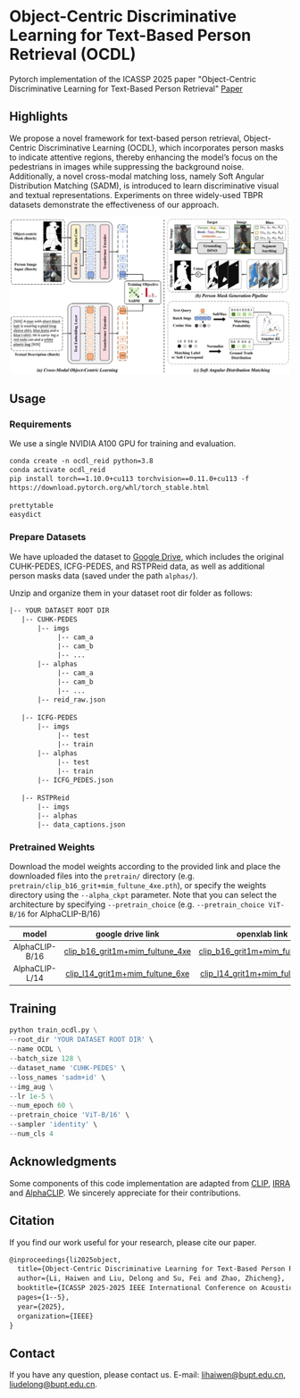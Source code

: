 # Object-Centric Discriminative Learning for Text-Based Person Retrieval (OCDL)
Pytorch implementation of the ICASSP 2025 paper "Object-Centric Discriminative Learning for Text-Based Person Retrieval" [Paper](https://ieeexplore.ieee.org/document/10887901)

## Highlights
We propose a novel framework for text-based person retrieval, Object-Centric Discriminative Learning (OCDL), which incorporates person masks to indicate attentive regions, thereby enhancing the model’s focus on the pedestrians in images while suppressing the background noise. Additionally, a novel cross-modal matching loss, namely Soft Angular Distribution Matching (SADM), is introduced to learn discriminative visual and textual representations. Experiments on three widely-used TBPR datasets demonstrate the effectiveness of our approach.


![main](assets/main.png)

## Usage
### Requirements
We use a single NVIDIA A100 GPU for training and evaluation.
```
conda create -n ocdl_reid python=3.8
conda activate ocdl_reid
pip install torch==1.10.0+cu113 torchvision==0.11.0+cu113 -f https://download.pytorch.org/whl/torch_stable.html

prettytable
easydict
```
### Prepare Datasets
We have uploaded the dataset to [Google Drive](https://drive.google.com/file/d/1X7rmw0TmDjqa0b69qCn_EGSK3KCC-8zs/view?usp=drive_link), which includes the original CUHK-PEDES, ICFG-PEDES, and RSTPReid data, as well as additional person masks data (saved under the path `alphas/`).

Unzip and organize them in your dataset root dir folder as follows:
```
|-- YOUR DATASET ROOT DIR
   |-- CUHK-PEDES
       |-- imgs
            |-- cam_a
            |-- cam_b
            |-- ...
       |-- alphas
            |-- cam_a
            |-- cam_b
            |-- ...
       |-- reid_raw.json
       
   |-- ICFG-PEDES
       |-- imgs
            |-- test
            |-- train
       |-- alphas
            |-- test
            |-- train
       |-- ICFG_PEDES.json

   |-- RSTPReid
       |-- imgs
       |-- alphas
       |-- data_captions.json
```

### Pretrained Weights
Download the model weights according to the provided link and place the downloaded files into the `pretrain/` directory (e.g. `pretrain/clip_b16_grit+mim_fultune_4xe.pth`), or specify the weights directory using the `--alpha_ckpt` parameter. Note that you can select the architecture by specifying `--pretrain_choice` (e.g. `--pretrain_choice ViT-B/16` for AlphaCLIP-B/16)

|   model   |                      google drive link                       |                        openxlab link                         |
| :-------: | :----------------------------------------------------------: | :----------------------------------------------------------: |
| AlphaCLIP-B/16 | [clip_b16_grit1m+mim_fultune_4xe](https://drive.google.com/file/d/11iDlSAYI_BAi1A_Qz6LTWYHNgPe-UY7I/view?usp=sharing) | [clip_b16_grit1m+mim_fultune_4xe](https://download.openxlab.org.cn/models/SunzeY/AlphaCLIP/weight/clip_b16_grit+mim_fultune_4xe.pth) |
| AlphaCLIP-L/14 | [clip_l14_grit1m+mim_fultune_6xe](https://drive.google.com/file/d/1JfzOTvjf0tqBtKWwpBJtjYxdHi-06dbk/view?usp=sharing) | [clip_l14_grit1m+mim_fultune_6xe](https://download.openxlab.org.cn/models/SunzeY/AlphaCLIP/weight/clip_l14_grit+mim_fultune_6xe.pth) |


## Training

```python
python train_ocdl.py \
--root_dir 'YOUR DATASET ROOT DIR' \
--name OCDL \
--batch_size 128 \
--dataset_name 'CUHK-PEDES' \
--loss_names 'sadm+id' \
--img_aug \
--lr 1e-5 \
--num_epoch 60 \
--pretrain_choice 'ViT-B/16' \
--sampler 'identity' \
--num_cls 4
```

## Acknowledgments
Some components of this code implementation are adapted from [CLIP](https://github.com/openai/CLIP), [IRRA](https://github.com/anosorae/IRRA) and [AlphaCLIP](https://github.com/SunzeY/AlphaCLIP). We sincerely appreciate for their contributions.

## Citation
If you find our work useful for your research, please cite our paper.

```tex
@inproceedings{li2025object,
  title={Object-Centric Discriminative Learning for Text-Based Person Retrieval},
  author={Li, Haiwen and Liu, Delong and Su, Fei and Zhao, Zhicheng},
  booktitle={ICASSP 2025-2025 IEEE International Conference on Acoustics, Speech and Signal Processing (ICASSP)},
  pages={1--5},
  year={2025},
  organization={IEEE}
}
```

## Contact
If you have any question, please contact us. E-mail: [lihaiwen@bupt.edu.cn](mailto:lihaiwen@bupt.edu.cn), [liudelong@bupt.edu.cn](mailto:liudelong@bupt.edu.cn).
